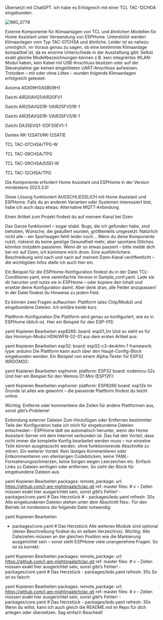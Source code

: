 Übersetzt mit ChatGPT. Ich habe es Erfolgreich mit einer TCL TAC-12CHDA eingebunden.

![IMG_0778](https://github.com/user-attachments/assets/9b674e06-41ca-4bcf-b09b-691a5fbd8545)






Externe Komponente für Klimaanlagen von TCL und ähnlichen Modellen für Home Assistant unter Verwendung von ESPHome.
Unterstützt werden Klimaanlagen vom Typ TAC-07CHSA und ähnliche. Leider ist es nahezu unmöglich, im Voraus genau zu sagen, ob eine bestimmte Klimaanlage kompatibel ist, da es enorme Unterschiede in der Ausstattung gibt: Selbst exakt gleiche Modellbezeichnungen können z.B. kein integriertes WLAN-Modul haben, kein Kabel mit USB-Anschluss besitzen oder auf der Steuerplatine gar keinen eingelöteten UART-Anschluss aufweisen.
Trotzdem – mit oder ohne Löten – wurden folgende Klimaanlagen erfolgreich getestet:

Axioma ASX09H1/ASB09H1

Daichi AIR20AVQ1/AIR20FV1

Daichi AIR25AVQS1R-1/AIR25FVS1R-1

Daichi AIR35AVQS1R-1/AIR35FVS1R-1

Daichi DA35EVQ1-1/DF35EV1-1

Dantex RK-12SATI/RK-12SATIE

TCL TAC-07CHSA/TPG-W

TCL TAC-09CHSA/TPG

TCL TAC-09CHSA/DSEI-W

TCL TAC-12CHSA/TPG

Die Komponente erfordert Home Assistant und ESPHome in der Version mindestens 2023.3.0!

Diese Lösung funktioniert AUSSCHLIESSLICH mit Home Assistant und ESPHome. Falls du an anderen Varianten oder Systemen interessiert bist, habe ich auch dazu etwas:
Alternative MQTT-Anbindung

Einen Artikel zum Projekt findest du auf meinem Kanal bei Dzen

Das Ganze funktioniert – sogar stabil. Bugs, die ich gefunden habe, sind behoben, Wünsche, die geäußert wurden, größtenteils umgesetzt. Natürlich nicht alle – ein Sportwagen fehlt leider noch...
Wenn du diese Komponente nutzt, riskierst du keine geistige Gesundheit mehr, aber spontane Glitches könnten trotzdem passieren. Wenn dir so etwas passiert – bitte melde dich bei mir auf Dzen, ich kümmere mich drum.
Eine ausführlichere Beschreibung wird nach und nach auf meinem Dzen-Kanal veröffentlicht – die wichtigsten Infos stelle ich auch hier ein.

Ein Beispiel für die ESPHome-Konfiguration findest du in der Datei TCL-Conditioner.yaml, eine vereinfachte Version in Sample_conf.yaml. Lade sie dir herunter und nutze sie in ESPHome – oder kopiere den Inhalt und ersetze deine Konfiguration damit. Aber denk dran, alle Felder anzupassen! In der Datei findest du Hinweise zu jedem Feld.

Es können zwei Fragen auftauchen: Plattform (also Chip/Modul) und eingebundene Dateien. Ich erkläre beide kurz.

Plattform-Konfiguration
Die Plattform wird genau so konfiguriert, wie es in ESPHome üblich ist. Hier ein Beispiel für den ESP-01S:

yaml
Kopieren
Bearbeiten
esp8266:
  board: esp01_1m
Und so sieht es für das Hommyn-Modul HDN/WFN-02-01 aus dem ersten Artikel aus:

yaml
Kopieren
Bearbeiten
esp32:
  board: esp32-c3-devkitm-1
  framework:
    type: arduino
Die Plattform kann auch über den Haupt-Config-Block eingebunden werden. Ein Beispiel von einem Alpha-Tester für ESP32 WROOM32:

yaml
Kopieren
Bearbeiten
esphome:
  platform: ESP32
  board: nodemcu-32s
Und hier ein Beispiel für den Wemos D1 Mini (ESP12F):

yaml
Kopieren
Bearbeiten
esphome:
  platform: ESP8266
  board: esp12e
Im Grunde ist alles wie gewohnt – die passende Plattform findest du leicht online.

Wichtig: Entferne oder kommentiere die Zeilen für andere Plattformen aus, sonst gibt’s Probleme!

Einbindung externer Dateien
Zum Hinzufügen oder Entfernen bestimmter Teile der Konfiguration habe ich mich für eingebundene Dateien entschieden – ESPHome lädt sie automatisch herunter, wenn der Home Assistant-Server mit dem Internet verbunden ist.
Das hat den Vorteil, dass nicht immer die komplette Konfig bearbeitet werden muss – nur einzelne Teile können ausgetauscht werden, ohne funktionierende Abschnitte zu stören.
Ein weiterer Vorteil: Kein lästiges Kommentieren oder Entkommentieren von ellenlangen Codeblöcken, keine YAML-Formatierungsschmerzen, keine Sorgen wegen Leerzeichen etc. Einfach Links zu Dateien einfügen oder entfernen.
So sieht der Block für eingebundene Dateien aus:

yaml
Kopieren
Bearbeiten
packages:
  remote_package:
    url: https://github.com/I-am-nightingale/tclac.git
    ref: master
    files:
    # v – Zeilen müssen exakt hier ausgerichtet sein, sonst gibt’s Fehler!
      - packages/core.yaml # Das Herzstück
      # - packages/leds.yaml
    refresh: 30s
Alle eingebundenen Dateien stehen unter dem Abschnitt files:. Für den Betrieb ist mindestens die folgende Datei notwendig:

yaml
Kopieren
Bearbeiten
- packages/core.yaml # Das Herzstück
Alle weiteren Module sind optional (deren Beschreibung findest du im selben Verzeichnis).
Wichtig: Alle Dateizeilen müssen an der gleichen Position wie die Markierung ausgerichtet sein – sonst stellt ESPHome viele unangenehme Fragen.
So ist es korrekt:

yaml
Kopieren
Bearbeiten
packages:
  remote_package:
    url: https://github.com/I-am-nightingale/tclac.git
    ref: master
    files:
    # v – Zeilen müssen exakt hier ausgerichtet sein, sonst gibt’s Fehler!
      - packages/core.yaml # Das Herzstück
      - packages/leds.yaml
    refresh: 30s
So ist es falsch:

yaml
Kopieren
Bearbeiten
packages:
  remote_package:
    url: https://github.com/I-am-nightingale/tclac.git
    ref: master
    files:
    # v – Zeilen müssen exakt hier ausgerichtet sein, sonst gibt’s Fehler!
      - packages/core.yaml # Das Herzstück
        - packages/leds.yaml
    refresh: 30s
Wenn du willst, kann ich auch gleich die README.md im Repo für dich anlegen oder übersetzen. Sag einfach Bescheid!









